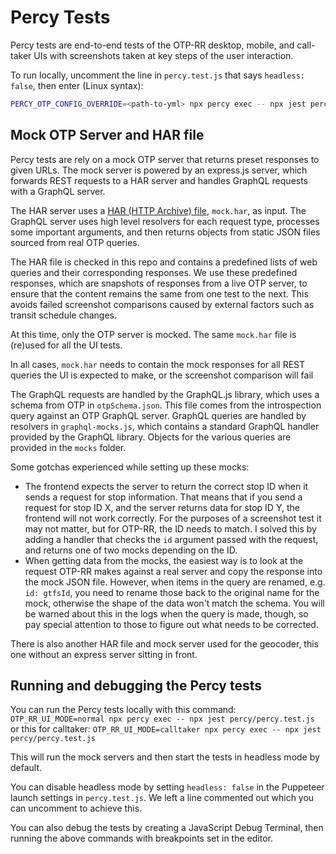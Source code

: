 # Percy Tests

Percy tests are end-to-end tests of the OTP-RR desktop, mobile, and call-taker UIs
with screenshots taken at key steps of the user interaction.

To run locally, uncomment the line in `percy.test.js` that says `headless: false`,
then enter (Linux syntax):
```sh
PERCY_OTP_CONFIG_OVERRIDE=<path-to-yml> npx percy exec -- npx jest percy/percy.test.js --force-exit
```

## Mock OTP Server and HAR file

Percy tests are rely on a mock OTP server that returns preset responses to given URLs.
The mock server is powered by an express.js server, which forwards REST requests to a HAR server and handles GraphQL requests with a GraphQL server.

The HAR server uses a [HAR (HTTP Archive) file](https://en.wikipedia.org/wiki/HAR_(file_format)),
`mock.har`, as input. The GraphQL server uses high level resolvers for each request type, processes some important arguments, and then returns 
objects from static JSON files sourced from real OTP queries. 

The HAR file is checked in this repo and contains a predefined lists of web queries and their corresponding responses.
We use these predefined responses, which are snapshots of responses from a live OTP server,
to ensure that the content remains the same from one test to the next.
This avoids failed screenshot comparisons caused by external factors such as transit schedule changes.

At this time, only the OTP server is mocked. The same `mock.har` file is (re)used for all the UI tests.

In all cases, `mock.har` needs to contain the mock responses for all REST queries the UI is expected to make,
or the screenshot comparison will fail

The GraphQL requests are handled by the GraphQL.js library, which uses a schema from OTP in `otpSchema.json`. 
This file comes from the introspection query against an OTP GraphQL server. 
GraphQL queries are handled by resolvers in `graphql-mocks.js`, which contains a standard GraphQL handler provided by the GraphQL library. 
Objects for the various queries are provided in the `mocks` folder. 

Some gotchas experienced while setting up these mocks:
- The frontend expects the server to return the correct stop ID when it sends a request for stop information. That means that if you send a request for stop ID X, and the server returns data for stop ID Y, the frontend will not work correctly. For the purposes of a screenshot test it may not matter, but for OTP-RR, the ID needs to match. I solved this by adding a handler that checks the `id` argument passed with the request, and returns one of two mocks depending on the ID.
- When getting data from the mocks, the easiest way is to look at the request OTP-RR makes against a real server and copy the response into the mock JSON file. However, when items in the query are renamed, e.g. `id: gtfsId`, you need to rename those back to the original name for the mock, otherwise the shape of the data won't match the schema. You will be warned about this in the logs when the query is made, though, so pay special attention to those to figure out what needs to be corrected. 

There is also another HAR file and mock server used for the geocoder, this one without an express server sitting in front.

## Running and debugging the Percy tests
You can run the Percy tests locally with this command: 
```OTP_RR_UI_MODE=normal npx percy exec -- npx jest percy/percy.test.js```
or this for calltaker:
```OTP_RR_UI_MODE=calltaker npx percy exec -- npx jest percy/percy.test.js```

This will run the mock servers and then start the tests in headless mode by default. 

You can disable headless mode by setting `headless: false` in the Puppeteer launch settings in `percy.test.js`. We left a line commented out which you can uncomment to achieve this. 

You can also debug the tests by creating a JavaScript Debug Terminal, then running the above commands with breakpoints set in the editor. 


